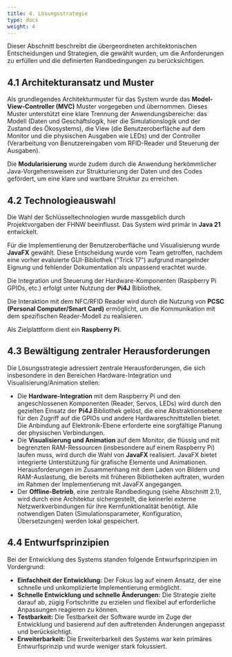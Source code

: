 ```yaml
---
title: 4. Lösungsstrategie
type: docs
weight: 4
---
```


Dieser Abschnitt beschreibt die übergeordneten architektonischen Entscheidungen und Strategien, die gewählt wurden, um die Anforderungen zu erfüllen und die definierten Randbedingungen zu berücksichtigen.

## 4.1 Architekturansatz und Muster

Als grundlegendes Architekturmuster für das System wurde das **Model-View-Controller (MVC)** Muster vorgegeben und übernommen. Dieses Muster unterstützt eine klare Trennung der Anwendungsbereiche: das Modell (Daten und Geschäftslogik, hier die Simulationslogik und der Zustand des Ökosystems), die View (die Benutzeroberfläche auf dem Monitor und die physischen Ausgaben wie LEDs) und der Controller (Verarbeitung von Benutzereingaben vom RFID-Reader und Steuerung der Ausgaben).

Die **Modularisierung** wurde zudem durch die Anwendung herkömmlicher Java-Vorgehensweisen zur Strukturierung der Daten und des Codes gefördert, um eine klare und wartbare Struktur zu erreichen.

## 4.2 Technologieauswahl

Die Wahl der Schlüsseltechnologien wurde massgeblich durch Projektvorgaben der FHNW beeinflusst. Das System wird primär in **Java 21** entwickelt.

Für die Implementierung der Benutzeroberfläche und Visualisierung wurde **JavaFX** gewählt. Diese Entscheidung wurde vom Team getroffen, nachdem eine vorher evaluierte GUI-Bibliothek ("Trick 17") aufgrund mangelnder Eignung und fehlender Dokumentation als unpassend erachtet wurde.

Die Integration und Steuerung der Hardware-Komponenten (Raspberry Pi GPIOs, etc.) erfolgt unter Nutzung der **Pi4J** Bibliothek.

Die Interaktion mit dem NFC/RFID Reader wird durch die Nutzung von **PCSC (Personal Computer/Smart Card)** ermöglicht, um die Kommunikation mit dem spezifischen Reader-Modell zu realisieren.

Als Zielplattform dient ein **Raspberry Pi**.

## 4.3 Bewältigung zentraler Herausforderungen

Die Lösungsstrategie adressiert zentrale Herausforderungen, die sich insbesondere in den Bereichen Hardware-Integration und Visualisierung/Animation stellen:

* Die **Hardware-Integration** mit dem Raspberry Pi und den angeschlossenen Komponenten (Reader, Servos, LEDs) wird durch den gezielten Einsatz der **Pi4J** Bibliothek gelöst, die eine Abstraktionsebene für den Zugriff auf die GPIOs und andere Hardwareschnittstellen bietet. Die Anbindung auf Elektronik-Ebene erforderte eine sorgfältige Planung der physischen Verbindungen.
* Die **Visualisierung und Animation** auf dem Monitor, die flüssig und mit begrenzten RAM-Ressourcen (insbesondere auf einem Raspberry Pi) laufen muss, wird durch die Wahl von **JavaFX** realisiert. JavaFX bietet integrierte Unterstützung für grafische Elemente und Animationen. Herausforderungen im Zusammenhang mit dem Laden von Bildern und RAM-Auslastung, die bereits mit früheren Bibliotheken auftraten, wurden im Rahmen der Implementierung mit JavaFX angegangen.
* Der **Offline-Betrieb**, eine zentrale Randbedingung (siehe Abschnitt 2.1), wird durch eine Architektur sichergestellt, die keinerlei externe Netzwerkverbindungen für ihre Kernfunktionalität benötigt. Alle notwendigen Daten (Simulationsparameter, Konfiguration, Übersetzungen) werden lokal gespeichert.

## 4.4 Entwurfsprinzipien

Bei der Entwicklung des Systems standen folgende Entwurfsprinzipien im Vordergrund:

* **Einfachheit der Entwicklung:** Der Fokus lag auf einem Ansatz, der eine schnelle und unkomplizierte Implementierung ermöglicht.
* **Schnelle Entwicklung und schnelle Änderungen:** Die Strategie zielte darauf ab, zügig Fortschritte zu erzielen und flexibel auf erforderliche Anpassungen reagieren zu können.
* **Testbarkeit:** Die Testbarkeit der Software wurde im Zuge der Entwicklung und basierend auf den auftretenden Änderungen angepasst und berücksichtigt.
* **Erweiterbarkeit:** Die Erweiterbarkeit des Systems war kein primäres Entwurfsprinzip und wurde weniger stark fokussiert.